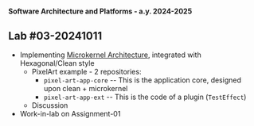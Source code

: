 #### Software Architecture and Platforms - a.y. 2024-2025

## Lab #03-20241011  

 
- Implementing [Microkernel Architecture](https://docs.google.com/document/d/1nRiBEA-y7ACgiKYgkm7YswoRAAd92IpOs_WN658yNc8/edit?usp=sharing), integrated with Hexagonal/Clean style 
  - PixelArt example - 2 repositories:  
     - `pixel-art-app-core` -- This is the application core, designed upon clean + microkernel
     - `pixel-art-app-ext` -- This is the code of a plugin (`TestEffect`)
  - Discussion
- Work-in-lab on Assignment-01 

